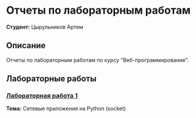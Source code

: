 # Отчеты по лабораторным работам

**Студент:** Цырульников Артем  

## Описание

Отчеты по лабораторным работам по курсу "Веб-программирование".
## Лабораторные работы

### [Лабораторная работа 1](lab1.md)
**Тема:** Сетевые приложения на Python (socket)

